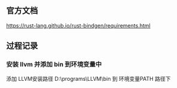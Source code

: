 ## 官方文档

https://rust-lang.github.io/rust-bindgen/requirements.html

## 过程记录

### 安装 llvm 并添加 bin 到环境变量中

<!-- export LIBCLANG_PATH="D:\programs\LLVM\bin" -->

添加 LLVM安装路径 D:\programs\LLVM\bin 到 环境变量PATH 路径下
